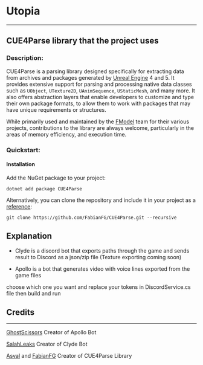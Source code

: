 # Utopia
___

## CUE4Parse library that the project uses 

### Description:
CUE4Parse is a parsing library designed specifically for extracting data from archives and packages generated by [Unreal Engine](https://www.unrealengine.com/en-US/) 4 and 5. It provides extensive support for parsing and processing native data classes such as `UObject`, `UTexture2D`, `UAnimSequence`, `UStaticMesh`, and many more. It also offers abstraction layers that enable developers to customize and type their own package formats, to allow them to work with packages that may have unique requirements or structures.

While primarily used and maintained by the [FModel](https://github.com/4sval/FModel) team for their various projects, contributions to the library are always welcome, particularly in the areas of memory efficiency, and execution time.

### Quickstart:

#### Installation
Add the NuGet package to your project:
```shell
dotnet add package CUE4Parse
```
Alternatively, you can clone the repository and include it in your project as a [reference](https://learn.microsoft.com/en-us/visualstudio/msbuild/common-msbuild-project-items?view=vs-2022#projectreference):
```shell
git clone https://github.com/FabianFG/CUE4Parse.git --recursive
```

## Explanation 

- Clyde is a discord bot that exports paths through the game and sends result to Discord as a json/zip file (Texture exporting coming soon)

- Apollo is a bot that generates video with voice lines exported from the game files

choose which one you want and replace your tokens in DiscordService.cs file then build and run

## Credits 
 ___

[GhostScissors](https://github.com/GhostScissors) Creator of Apollo Bot

[SalahLeaks](https://github.com/SalahLeaks) Creator of Clyde Bot

[Asval](https://github.com/4sval) and [FabianFG](https://github.com/FabianFG) Creator of CUE4Parse Library 
